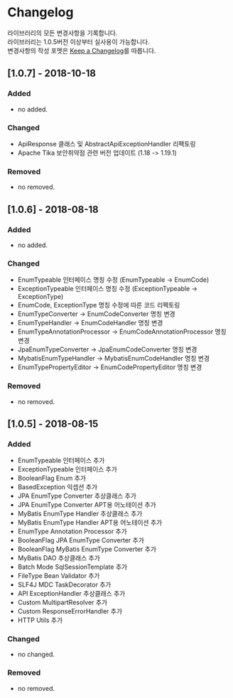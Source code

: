 # Changelog
라이브러리의 모든 변경사항을 기록합니다.   
라이브러리는 1.0.5버전 이상부터 실사용이 가능합니다.   
변경사항의 작성 포멧은 [Keep a Changelog](https://keepachangelog.com/en/1.0.0/)를 따릅니다.

## [1.0.7] - 2018-10-18
### Added
- no added.

### Changed
- ApiResponse 클래스 및 AbstractApiExceptionHandler 리팩토링
- Apache Tika 보안취약점 관련 버전 업데이트 (1.18 -> 1.19.1)

### Removed
- no removed.

## [1.0.6] - 2018-08-18
### Added
- no added.

### Changed
- EnumTypeable 인터페이스 명칭 수정 (EnumTypeable -> EnumCode)
- ExceptionTypeable 인터페이스 명칭 수정 (ExceptionTypeable -> ExceptionType)
- EnumCode, ExceptionType 명칭 수정에 따른 코드 리펙토링
- EnumTypeConverter → EnumCodeConverter 명칭 변경
- EnumTypeHandler → EnumCodeHandler 명칭 변경
- EnumTypeAnnotationProcessor → EnumCodeAnnotationProcessor 명칭 변경
- JpaEnumTypeConverter → JpaEnumCodeConverter 명칭 변경
- MybatisEnumTypeHandler → MybatisEnumCodeHandler 명칭 변경
- EnumTypePropertyEditor → EnumCodePropertyEditor 명칭 변경

### Removed
- no removed.

## [1.0.5] - 2018-08-15
### Added
- EnumTypeable 인터페이스 추가
- ExceptionTypeable 인터페이스 추가
- BooleanFlag Enum 추가
- BasedException 익셉션 추가
- JPA EnumType Converter 추상클래스 추가
- JPA EnumType Converter APT용 어노테이션 추가
- MyBatis EnumType Handler 추상클래스 추가
- MyBatis EnumType Handler APT용 어노테이션 추가
- EnumType Annotation Processor 추가
- BooleanFlag JPA EnumType Converter 추가
- BooleanFlag MyBatis EnumType Converter 추가
- MyBatis DAO 추상클래스 추가
- Batch Mode SqlSessionTemplate 추가
- FileType Bean Validator 추가
- SLF4J MDC TaskDecorator 추가
- API ExceptionHandler 추상클래스 추가
- Custom MultipartResolver 추가
- Custom ResponseErrorHandler 추가
- HTTP Utils 추가

### Changed
- no changed.

### Removed
- no removed.